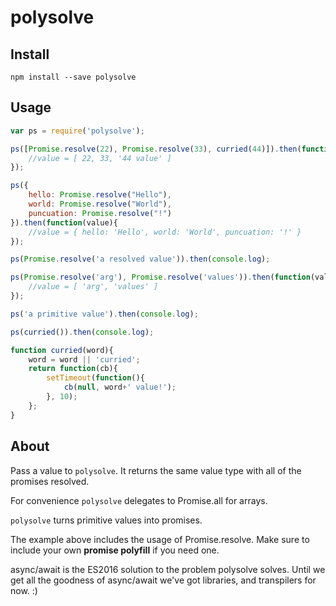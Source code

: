 polysolve
=========

Install
-------

`npm install --save polysolve`

Usage
-----

```javascript
var ps = require('polysolve');

ps([Promise.resolve(22), Promise.resolve(33), curried(44)]).then(function(value){
    //value = [ 22, 33, '44 value' ]
});

ps({
    hello: Promise.resolve("Hello"),
    world: Promise.resolve("World"),
    puncuation: Promise.resolve("!")
}).then(function(value){
    //value = { hello: 'Hello', world: 'World', puncuation: '!' }
});

ps(Promise.resolve('a resolved value')).then(console.log);

ps(Promise.resolve('arg'), Promise.resolve('values')).then(function(value){
    //value = [ 'arg', 'values' ]
});

ps('a primitive value').then(console.log);

ps(curried()).then(console.log);

function curried(word){
    word = word || 'curried';
    return function(cb){
        setTimeout(function(){
            cb(null, word+' value!');
        }, 10);
    };
}
```

About
-----

Pass a value to `polysolve`. It returns the same value type with all of the promises resolved.

For convenience `polysolve` delegates to Promise.all for arrays.

`polysolve` turns primitive values into promises.

The example above includes the usage of Promise.resolve. Make sure to include your own **promise polyfill** if you need one.

async/await is the ES2016 solution to the problem polysolve solves. Until we get all the goodness of async/await we've got libraries, and transpilers for now. :)
